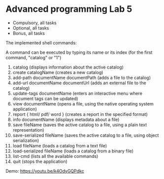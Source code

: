 
# Advanced programming Lab 5

- Compulsory, all tasks
- Optional, all tasks
- Bonus, all tasks

The implemented shell commands:

A command can be executed by typing its name or its index (for the first command, "catalog" or "1")
         
 1. catalog                                      (displays information about the active catalog)
 2. create            catalogName                (creates a new catalog)
 3. add-path          documentName documentPath  (adds a file to the catalog)
 4. add-url           documentName documentUrl   (adds an external file to the catalog)
 5. update-tags       documentName               (enters an interactive menu where document tags can be updated)
 6. view              documentName               (opens a file, using the native operating system application)
 7. report            { html/ pdf/ word }        (creates a report in the specified format)
 8. info              documentName               (displays metadata about a file)
 9. save              fileName                   (saves the active catalog to a file, using a plain text representation)
10. save-serialized   fileName                   (saves the active catalog to a file, using object serialization) 
11. load              fileName                   (loads a catalog from a text file)
12. load-serialized   fileName                   (loads a catalog from a binary file)
13. list-cmd                                     (lists all the available commands)
14. quit                                         (stops the application)

Demo: https://youtu.be/k4OdyGQPdkc
